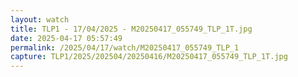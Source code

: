 ```yaml
---
layout: watch
title: TLP1 - 17/04/2025 - M20250417_055749_TLP_1T.jpg
date: 2025-04-17 05:57:49
permalink: /2025/04/17/watch/M20250417_055749_TLP_1
capture: TLP1/2025/202504/20250416/M20250417_055749_TLP_1T.jpg
---
```

